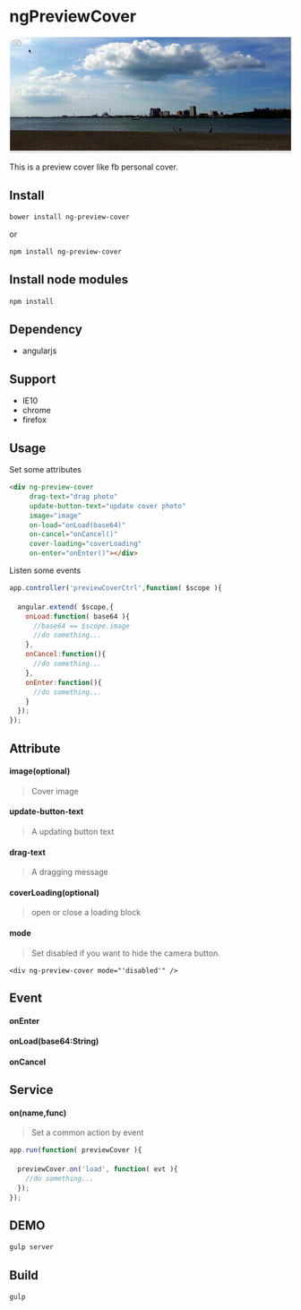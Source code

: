 ngPreviewCover
===================================

![demo image](/images/previewCover.gif)

This is a preview cover like fb personal cover.

## Install

```bash
bower install ng-preview-cover
```
or

```bash
npm install ng-preview-cover
```

## Install node modules

```bash
npm install
```

## Dependency

* angularjs

## Support

* IE10
* chrome
* firefox

## Usage

Set some attributes

```html
<div ng-preview-cover
     drag-text="drag photo"
     update-button-text="update cover photo"
     image="image"
     on-load="onLoad(base64)"
     on-cancel="onCancel()"
     cover-loading="coverLoading" 
     on-enter="onEnter()"></div>
```

Listen some events
```js
app.controller('previewCoverCtrl',function( $scope ){

  angular.extend( $scope,{
    onLoad:function( base64 ){
      //base64 == $scope.image
      //do something...
    },
    onCancel:function(){
      //do something...
    },
    onEnter:function(){
      //do something...
    }
  });
});
```

## Attribute

#### image(optional)
> Cover image

#### update-button-text
> A updating button text

#### drag-text
> A dragging message

#### coverLoading(optional)
> open or close a loading block

#### mode
> Set disabled if you want to hide the camera button.

```
<div ng-preview-cover mode="'disabled'" />
```

## Event

#### onEnter

#### onLoad(base64:String)

#### onCancel

## Service

#### on(name,func)
> Set a common action by event

```js
app.run(function( previewCover ){

  previewCover.on('load', function( evt ){
    //do something...
  });
});
```


## DEMO

```bash
gulp server
```

## Build

```bash
gulp
```

